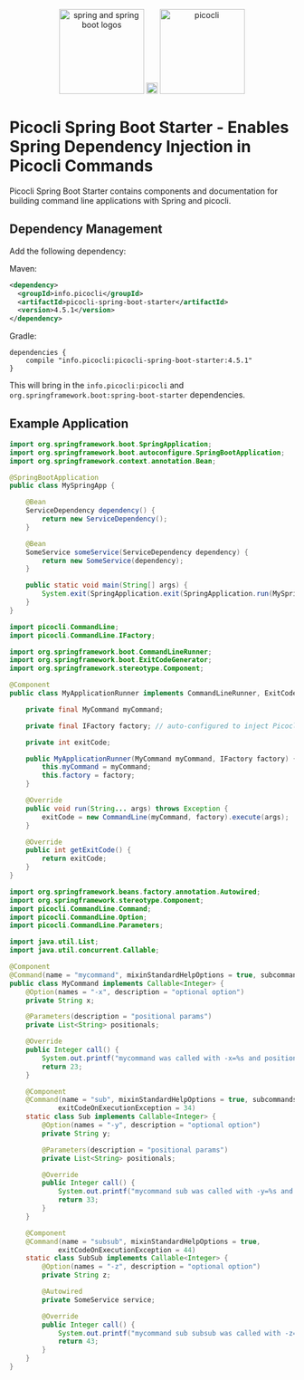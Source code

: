 <p align="center">
<img src="https://picocli.info/images/spring-boot.png" alt="spring and spring boot logos" height="150px">
<img src="https://picocli.info/images/1x1.png" width="20">
<img src="https://picocli.info/images/logo/horizontal-400x150.png" alt="picocli" height="150px">
</p>


# Picocli Spring Boot Starter - Enables Spring Dependency Injection in Picocli Commands

Picocli Spring Boot Starter contains components and documentation for building
command line applications with Spring and picocli.


## Dependency Management

Add the following dependency:

Maven:
```xml
<dependency>
  <groupId>info.picocli</groupId>
  <artifactId>picocli-spring-boot-starter</artifactId>
  <version>4.5.1</version>
</dependency>
```

Gradle:
```
dependencies {
    compile "info.picocli:picocli-spring-boot-starter:4.5.1"
}
```

This will bring in the `info.picocli:picocli` and `org.springframework.boot:spring-boot-starter` dependencies.


## Example Application

```java
import org.springframework.boot.SpringApplication;
import org.springframework.boot.autoconfigure.SpringBootApplication;
import org.springframework.context.annotation.Bean;

@SpringBootApplication
public class MySpringApp {

    @Bean
    ServiceDependency dependency() {
        return new ServiceDependency();
    }

    @Bean
    SomeService someService(ServiceDependency dependency) {
        return new SomeService(dependency);
    }

    public static void main(String[] args) {
        System.exit(SpringApplication.exit(SpringApplication.run(MySpringApp.class, args)));
    }
}
```

```java
import picocli.CommandLine;
import picocli.CommandLine.IFactory;

import org.springframework.boot.CommandLineRunner;
import org.springframework.boot.ExitCodeGenerator;
import org.springframework.stereotype.Component;

@Component
public class MyApplicationRunner implements CommandLineRunner, ExitCodeGenerator {

	private final MyCommand myCommand;

	private final IFactory factory; // auto-configured to inject PicocliSpringFactory

	private int exitCode;

	public MyApplicationRunner(MyCommand myCommand, IFactory factory) {
		this.myCommand = myCommand;
		this.factory = factory;
	}

	@Override
	public void run(String... args) throws Exception {
		exitCode = new CommandLine(myCommand, factory).execute(args);
	}

	@Override
	public int getExitCode() {
		return exitCode;
	}
}
```

```java
import org.springframework.beans.factory.annotation.Autowired;
import org.springframework.stereotype.Component;
import picocli.CommandLine.Command;
import picocli.CommandLine.Option;
import picocli.CommandLine.Parameters;

import java.util.List;
import java.util.concurrent.Callable;

@Component
@Command(name = "mycommand", mixinStandardHelpOptions = true, subcommands = MyCommand.Sub.class)
public class MyCommand implements Callable<Integer> {
    @Option(names = "-x", description = "optional option")
    private String x;

    @Parameters(description = "positional params")
    private List<String> positionals;

    @Override
    public Integer call() {
        System.out.printf("mycommand was called with -x=%s and positionals: %s%n", x, positionals);
        return 23;
    }

    @Component
    @Command(name = "sub", mixinStandardHelpOptions = true, subcommands = MyCommand.SubSub.class,
            exitCodeOnExecutionException = 34)
    static class Sub implements Callable<Integer> {
        @Option(names = "-y", description = "optional option")
        private String y;

        @Parameters(description = "positional params")
        private List<String> positionals;

        @Override
        public Integer call() {
            System.out.printf("mycommand sub was called with -y=%s and positionals: %s%n", y, positionals);
            return 33;
        }
    }

    @Component
    @Command(name = "subsub", mixinStandardHelpOptions = true,
            exitCodeOnExecutionException = 44)
    static class SubSub implements Callable<Integer> {
        @Option(names = "-z", description = "optional option")
        private String z;

        @Autowired
        private SomeService service;

        @Override
        public Integer call() {
            System.out.printf("mycommand sub subsub was called with -z=%s. Service says: '%s'%n", z, service.service());
            return 43;
        }
    }
}
```